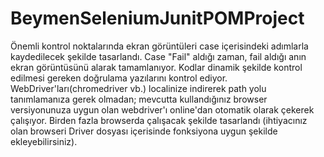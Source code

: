 # BeymenSeleniumJunitPOMProject

Önemli kontrol noktalarında ekran görüntüleri case içerisindeki adımlarla kaydedilecek şekilde tasarlandı.
Case "Fail" aldığı zaman, fail aldığı anın ekran görüntüsünü alarak tamamlanıyor.
Kodlar dinamik şekilde kontrol edilmesi gereken doğrulama yazılarını kontrol ediyor. 
WebDriver'ları(chromedriver vb.) localinize indirerek path yolu tanımlamanıza gerek olmadan; mevcutta kullandığınız browser versiyonunuza uygun olan webdriver'ı online'dan otomatik olarak çekerek çalışıyor.
Birden fazla browserda çalışacak şekilde tasarlandı (ihtiyacınız olan browseri Driver dosyası içerisinde fonksiyona uygun şekilde ekleyebilirsiniz). 
